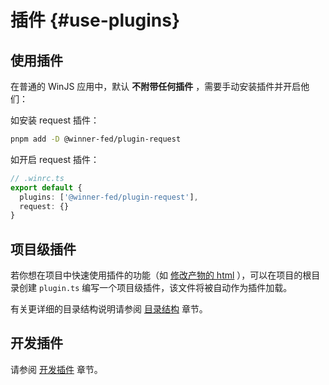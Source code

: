 # 插件 {#use-plugins}

## 使用插件

在普通的 WinJS 应用中，默认 **不附带任何插件** ，需要手动安装插件并开启他们：

如安装 request 插件：

```bash
pnpm add -D @winner-fed/plugin-request
```

如开启 request 插件：

```ts
// .winrc.ts
export default {
  plugins: ['@winner-fed/plugin-request'],
  request: {}
}
```

## 项目级插件

若你想在项目中快速使用插件的功能（如 [修改产物的 html](./faq#documentejs-去哪了如何自定义-html-模板) ），可以在项目的根目录创建 `plugin.ts` 编写一个项目级插件，该文件将被自动作为插件加载。

有关更详细的目录结构说明请参阅 [目录结构](./directory-structure) 章节。

## 开发插件

请参阅 [开发插件](./plugins) 章节。




